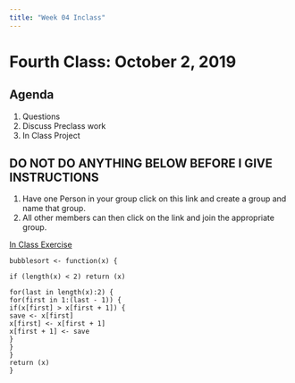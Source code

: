 ```yaml
---
title: "Week 04 Inclass"
---
```



# Fourth Class:  October 2, 2019


## Agenda

1. Questions
2. Discuss Preclass work
3. In Class Project



## DO NOT DO ANYTHING BELOW BEFORE I GIVE INSTRUCTIONS

1. Have one Person in your group click on this link and create a group and name that group. 
2. All other members can then click on the link and join the appropriate group. 

[In Class Exercise](https://classroom.github.com/g/1OzB85w5)



```
bubblesort <- function(x) {

if (length(x) < 2) return (x)

for(last in length(x):2) {
for(first in 1:(last - 1)) {
if(x[first] > x[first + 1]) { 
save <- x[first]
x[first] <- x[first + 1]
x[first + 1] <- save
}
}
}
return (x)
}
```

